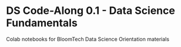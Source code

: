 # DS Code-Along 0.1 - Data Science Fundamentals
Colab notebooks for BloomTech Data Science Orientation materials
